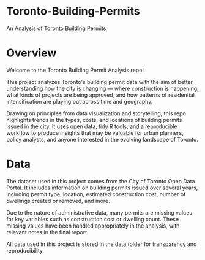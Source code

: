 # Toronto-Building-Permits

An Analysis of Toronto Building Permits
# Overview
Welcome to the Toronto Building Permit Analysis repo!

This project analyzes Toronto's building permit data with the aim of better understanding how the city is changing — where construction is happening, what kinds of projects are being approved, and how patterns of residential intensification are playing out across time and geography.

Drawing on principles from data visualization and storytelling, this repo highlights trends in the types, costs, and locations of building permits issued in the city. It uses open data, tidy R tools, and a reproducible workflow to produce insights that may be valuable for urban planners, policy analysts, and anyone interested in the evolving landscape of Toronto.



# Data
The dataset used in this project comes from the City of Toronto Open Data Portal. It includes information on building permits issued over several years, including permit type, location, estimated construction cost, number of dwellings created or removed, and more.

Due to the nature of administrative data, many permits are missing values for key variables such as construction cost or dwelling count. These missing values have been handled appropriately in the analysis, with relevant notes in the final report.

All data used in this project is stored in the data folder for transparency and reproducibility.
